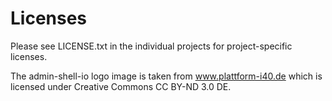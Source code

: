 # Licenses

Please see LICENSE.txt in the individual projects for project-specific licenses.

The admin-shell-io logo image is taken from www.plattform-i40.de which is licensed under Creative Commons CC BY-ND 3.0 DE.

